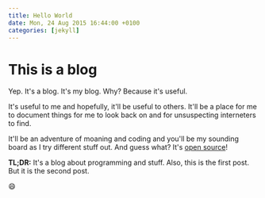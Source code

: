 ```yaml
---
title: Hello World
date: Mon, 24 Aug 2015 16:44:00 +0100
categories: [jekyll]
---
```


# This is a blog

Yep. It's a blog. It's my blog. Why? Because it's useful.

It's useful to me and hopefully, it'll be useful to others. It'll be a place for 
me to document things for me to look back on and for unsuspecting interneters to 
find.

It'll be an adventure of moaning and coding and you'll be my sounding board as I 
try different stuff out. And guess what? It's [open source](!GitHub 
"spudowiar/spudowiar.github.io")!

**TL;DR:** It's a blog about programming and stuff. Also, this is the first 
post. But it is the second post.

:smile:
